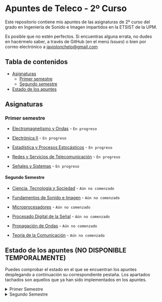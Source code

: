 # Apuntes de Teleco - 2º Curso

Este repositorio contiene mis apuntes de las asignaturas de 2º curso del grado en Ingeniería de Sonido e Imagen impartidos en la ETSIST de la UPM.

Es posible que no estén perfectos. Si encuentras alguna errata, no dudes en hacérmelo saber, a través de GitHub (en el menú _Issues_) o bien por correo electrónico a [javiolonchelo@gmail.com](mailto:javiolonchelo@gmail.com)

## Tabla de contenidos

* [Asignaturas](#asignaturas)
  * [Primer semestre](#primer-semestre)
  * [Segundo semestre](#segundo-semestre)
* [Estado de los apuntes](#estado-de-los-apuntes)

## Asignaturas

### Primer semestre

* [Electromagnetismo y Ondas](/Primer%20Semestre/Electromagnetismo%20y%20Ondas/Electromagnetismo%20y%20Ondas.pdf) - `En progreso`

* [Electrónica II](/Primer%20Semestre/Electrónica%20II/Electrónica%20II.pdf) - `En progreso`

* [Estadística y Procesos Estocásticos](/Primer%20Semestre/Estadística%20y%20Procesos%20Estocásticos/Estadística%20y%20Procesos%20Estocásticos.pdf) - `En progreso`

* [Redes y Servicios de Telecomunicación](/Primer%20Semestre/Redes%20y%20Servicios%20de%20Telecomunicación/Redes%20y%20Servicios%20de%20Telecomunicación.pdf) - `En progreso`

* [Señales y Sistemas](/Primer%20Semestre/Señales%20y%20Sistemas/Señales%20y%20Sistemas.pdf) - `En progreso`

#### Segundo Semestre

* [Ciencia, Tecnología y Sociedad](/Segundo%20Semestre/Ciencia,%20Tecnología%20y%20Sociedad/Ciencia,%20Tecnología%20y%20Sociedad.pdf) - `Aún no comenzado`

* [Fundamentos de Sonido e Imagen](/Segundo%20Semestre/Fundamentos%20de%20Sonido%20e%20Imagen/Fundamentos%20de%20Sonido%20e%20Imagen.pdf) - `Aún no comenzado`

* [Microprocesadores](/Segundo%20Semestre/Microprocesadores/Microprocesadores.pdf) - `Aún no comenzado`

* [Procesado Digital de la Señal](/Segundo%20Semestre/Procesado%20Digital%20de%20la%20Señal/Procesado%20Digital%20de%20la%20Señal.pdf) - `Aún no comenzado`

* [Propagación de Ondas](/Segundo%20Semestre/Propagación%20de%20Ondas/Propagación%20de%20Ondas.pdf) - `Aún no comenzado`

* [Teoría de la Comunicación](/Segundo%20Semestre/Teoría%20de%20la%20Comunicación/Teoría%20de%20la%20Comunicación.pdf) - `Aún no comenzado`

## Estado de los apuntes (NO DISPONIBLE TEMPORALMENTE)

Puedes comprobar el estado en el que se encuentran los apuntes desplegando a continuación su correspondiente pestaña. Los apartados tachados son aquellos que ya han sido implementados en los apuntes.

<details>
  <summary>Primer Semestre</summary>
<p>
  
---

<details><summary>Electromagnetismo y Ondas </summary>
<p>

### Oscilaciones

* Movimiento armónico simple
* Composición de movimientos armónicos
* Oscilaciones amortiguadas y forzadas

### Ondas en Medios Eléctricos

* Características. Función y ecuación de ondas
* Ondas armónicas
* Ondas en dos y tres dimensiones
* Intensidad y nivel de intensidad
* Sonido y efecto Doppler
* Leyes de la reflexión y la refracción
* Interferencias
* Ondas estacionarias

### Electrostática

* Conservación y cuantificación de la carga
* Ley de Coulomb y principio de superposición
* Potencial eléctrico
* Movimiento de una partícula en un campo
* Ley de Gauss
* Dipolo eléctrico
* Campo eléctrico en medios conductores
* Campo eléctrico en medios dieléctricos
* Energía electrostática

### Magnetostática

* Corrientes estacionarias
* Fuerza de Lorentz. Campo magnético
* Ley de Laplace. Pares sobre circuitos. Momento magnético
* Ley de Biot y Savaart
* Teorema de Ampère
* Campo magnético en la materia
* Materiales magnéticos

### Campos electromagnéticos

* Inducción electromagnética. Ley de Faraday
* Inducción mutua y autoinducción
* Ley de Ampère-Maxwell
* Energía del campo electromagnético
* Ecuaciones de Maxwell en forma integral

### Conceptos generales

* Notación
* Pasos para la resolución de problemas
* Análisis dimensional
* Trigonometría
* Vectores
* Cinemática
* Dinámica

---
</p>
</details>

<details><summary>Electrónica II</summary>
<p>
  
### Bloque temático I

* Codificación de la información
* Codificación de números
* Aritmética binaria
* Ejercicios sobre codificación y aritmética binaria
* Álgebra de Boole
* Cronogramas
* Sistemas combinacionales complejos

### Bloque temático II

* Arquitecturas digitales I
* Conceptos básicos
* Tecnologías I
* Arquitecturas digitales II
* Tecnologías II

### Bloque temático III

* Introducción a los circuitos secuenciales
* Cronogramas funcionales de circuitos de flip-flops
* Registros
* Diseño de autómatas
* Contadores
* Metodología completa de diseño de sistemas

---  
</p>
</details>

<details><summary>Estadística y Procesos Estocásticos</summary>
<p>
  
### Probabilidad

* Espacio probabilístico
* Combinatoria
* Probabilidad condicionada. Independencia

### Variables aleatorias

* Variable aleatoria discreta
* Variable aleatoria continua
* Desigualdad de Chebysev
* Cuantil y percentil

### Vectores aleatorios

* Variable aleatoria bidimensional discreta. Funciones de distribución conjunta, marginales y condicionadas. Cálculo de probabilidades
* Variable aleatoria bidimensional continua. Función de distribución y función de densidad. Cálculo de probabilidades
* Variable aleatoria multidimensional
* Variables aleatorias independientes
* Vector de medias. Matriz de covarianzas
* Transformaciones lineales de vectores aleatorios
* Vectores aleatorios normales
* Teorema central del límite

### Inferencia estadística

* Estadística descriptiva de una variable: momentos, cuantiles, box-plot, histograma, función de distribución empírica y cálculo de proporciones
* Muestra aleatoria. Media muestral y varianza muestral. Estimación paramétrica
* Intervalos de confianza para la media y para proporciones poblacionales
* Contraste de hipótesis. Nivel de significación y p-valor

### Procesos estocásticos

* Definición de proceso estocático
* Procesos estocásticos en tiempo continuo
* Procesos estocásticos en tiempo discreto
* Distribuciones de primer y segundo orden, media, autocorrelación y autocovarianza
* Proceso de Bernoulli. Caminos aleatorios. Procesos normales. Proceso de Poisson
* Procesos estacionarios. Densidad espectral
* Sistemas lineales y procesos estocásticos

### Prácticas con software estadístico

* Modelos de distribución de probabilidad más comunes
* Estadística descriptiva
* Muestreo. Estimación por intervalos de confianza
* Constraste paramétrico

---
</p>
</details>

<details><summary>Redes y Servicios de Telecomunicación</summary>
<p>
  
### Introducción a las Redes de Telecomunicación

* Redes y Servicios de Telecomunicación
* Clasificación de las Redes de Telecomunicación
* Técnicas de conmutación
* Evolución de las redes de telecomunicación
  
### Arquitecturas de comunicación estratificadas en niveles

* Arquitecturas de comunicación estratificadas en niveles
* Interacción entre entidades y niveles
* Modos de comunicación entre entidades pares
* Conexiones y envío de datos sin conexión
* Facilidades adicionales ofrecidas por un nivel
* Normalización en redes
* Modelos de referencia
  
### Introducción a los protocolos y servicios de seguridad

* La problemática de la seguridad en las redes
* Servicios de seguridad
* Criptografía de clave secreta y clave pública
* Firma digital
* Certificación digital
  
### Arquitectura de los centros de conmutación y señalización en redes de telecomunicación

* Redes de conmutación de circuitos
* Redes de conmutación de paquetes
* Ejemplificación Redes IP
  
### Prácticas

* Generación y análisis de tráfico de voz sobre IP (VoIP)
* Análisis de protocolos. WireShark
* Análisis y diseño de un protocolo de comunicación (NOC y OC)
* Uso de un certificado de clave pública

---  
</p>
</details>

<details><summary>Señales y Sistemas</summary>
<p>
  
### Introducción al análisis de señales en el dominio del tiempo

* Señales: definición y clasificación
* Propiedades y tansformaciones de la variable independiente
* Estudio de las señales básicas

### Análisis de sistemas en el dominio del tiempo

* Definición de sistema y de sus propiedades
* Sistemas LTI
* Representación de señales en términos de impulsos
* Sistemas discretos LTI
* Sistemas continuos LTI

### Análisis de Fourier para señales y sistemas de tiempo continuo

* Introducción al análisis de Fourier
* Señales exponenciales complejas
* Series de Fourier
* Transformada de Fourier
* Transformada de Fourier para señales periódicas
* Respuesta en frecuencia de sistemas continuos. Representación gráfica
* Muestreo ideal
* Aplicación de la transformada de Laplace al análisis de sistemas LTI
* La función del sistema de sistemas continuos
* Sistemas descritos por ecuaciones diferenciales lineales de coeficientes constantes
* Introducción al filtrado

### Análisis de Fourier para señales y sistemas de tiempo discreto

* Respuesta de sistemas discretos LTI a señales exponenciales complejas
* Representación de señales periódicas: la Serie Discreta de Fourier
* Transformada de Fourier para señales periódicas
* Transformada de Fourier para señales no periódicas
* Respuesta en frecuencia de sistemas discretos
* Estudio de señales y sistemas discretos en el dominio transformado Z
* Aplicación de la transformada Z al análisis de sistemas LTI
* La función de sistema de sistemas discretos
* Sistemas de tiempo discreto descritos por ecuaciones diferenciales lineales de coeficientes constantes
* Introducción al filtrado

### Prácticas

* Introducción a Matlab. Representación de señales
* Convolución
* Análisis de sistemas de tiempo discreto

### Ejercicios del tema 1

### Ejercicios del tema 2

### Ejercicios del tema 3

### Ejercicios del tema 4

</p>
</details>

---

</p>
</details>

<details><summary>Segundo Semestre</summary>
<p>
  
  ---

<details><summary>Ciencia, Tecnología y Sociedad</summary>
<p>

---
</p>
</details>

<details><summary>Fundamentos de Sonido e Imagen</summary>
<p>
  
---  
</p>
</details>

<details><summary>Microprocesadores</summary>
<p>
  
---
</p>
</details>

<details><summary>Procesado Digital de la Señal</summary>
<p>
  
---  
</p>
</details>

<details><summary>Propagación de Ondas</summary>
<p>  

---  
</p>
</details>

<details><summary>Teoría de la Comunicación</summary>
<p>
  
### Modelo de Sistema de Comunicación

### Caracterización de señales

* Representaciones logarítmicas
* Caracterización temporal
* Caracterización espectral
* Señales habituales

### Ruido térmico

* Caracterización del ruido térmico
* Caracterización del ruido en cuadripolos dipolos
* Fórmula de Fris
* Modelo de un analizador de especrtros

### Distorsión

* Tipos de distorsión
* Distorsión lineal
* Distorsión no lineal

### Modulaciones analógicas

* Conceptos de modulación y tipos
* Modulaciones lineales: AM, DBL
* Modulaciones angulares: FM
* Calidad

### Conversión A/D y codificación PCM

* Elementos de un sistema de comunicaciones digitales
* Conversión A/D
* Cuantificación uniforme y no uniforme
* Multiplez por División en el Tiempo (TDM)

### Transmisión digital por canales de ancho de banda limitado

* Modelo de Transmisión Digital
* Ancho de banda de señales banda base
* Interferencia entre símbolos (ISI)
* Criterio de Nyquist
* Filtrado en coseno alzado
* Diagrama de ojos
* Códigos de línea

### Transmisión digital de banda base con ruido

* Representación geométrica de señales
* Implementaciones del receptor: correlador, filtro atrapado
* Teoría de la Detección (receptor binario óptimo)
* Probabilidad de error en sistemas binarios
* Ejemplos de expresiones de probabilidad de error para varias señalizaciones binarias

### Modulaciones digitales

* Modulaciones lineales. Fórmulas básicas
* ASK
* PSK
* QAM y APK
* JSK
* Comparación entre modulaciones digitales

</p>
</details>

---
  
</p>
</details>
